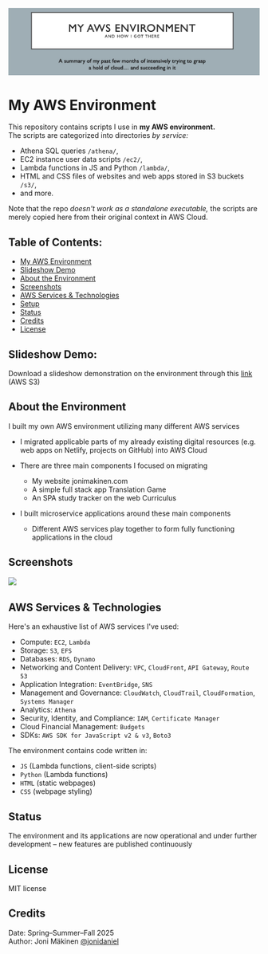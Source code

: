 ![Front image](/imgs/front-image.jpg?raw=true)

# My AWS Environment

This repository contains scripts I use in **my AWS environment.**\
The scripts are categorized into directories _by service:_

- Athena SQL queries `/athena/`,
- EC2 instance user data scripts `/ec2/`,
- Lambda functions in JS and Python `/lambda/`,
- HTML and CSS files of websites and web apps stored in S3 buckets `/s3/`,
- and more.

Note that the repo _doesn't work as a standalone executable,_ the scripts are merely copied here from their original context in AWS Cloud.

## Table of Contents:

- [My AWS Environment](#my-aws-environment)
- [Slideshow Demo](#slideshow-demo)
- [About the Environment](#about-the-environment)
- [Screenshots](#screenshots)
- [AWS Services & Technologies](#aws-services-&-technologies)
- [Setup](#setup)
- [Status](#status)
- [Credits](#credits)
- [License](#license)

## Slideshow Demo:

Download a slideshow demonstration on the environment through this [link](https://my-aws-environment.s3.eu-north-1.amazonaws.com/my-aws-environment.pptx) (AWS S3)

## About the Environment

I built my own AWS environment utilizing many different AWS services

  - I migrated applicable parts of my already existing digital resources (e.g. web apps on Netlify, projects on GitHub) into AWS Cloud
  - There are three main components I focused on migrating

    - My website jonimakinen.com
    - A simple full stack app Translation Game
    - An SPA study tracker on the web Curriculus

  - I built microservice applications around these main components

    - Different AWS services play together to form fully functioning applications in the cloud

## Screenshots

![](screenshots/ss01.png?raw=true)

## AWS Services & Technologies

Here's an exhaustive list of AWS services I've used:

- Compute: `EC2`, `Lambda`
- Storage: `S3`, `EFS`
- Databases: `RDS`, `Dynamo`
- Networking and Content Delivery: `VPC`, `CloudFront`, `API Gateway`, `Route 53`
- Application Integration: `EventBridge`, `SNS`
- Management and Governance: `CloudWatch`, `CloudTrail`, `CloudFormation`, `Systems Manager`
- Analytics: `Athena`
- Security, Identity, and Compliance: `IAM`, `Certificate Manager`
- Cloud Financial Management: `Budgets`
- SDKs: `AWS SDK for JavaScript v2 & v3`, `Boto3`

The environment contains code written in:

- `JS` (Lambda functions, client-side scripts)
- `Python` (Lambda functions)
- `HTML` (static webpages)
- `CSS` (webpage styling)

## Status

The environment and its applications are now operational and under further development – new features are published continuously

## License

MIT license

## Credits

Date: Spring–Summer–Fall 2025\
Author: Joni Mäkinen [@jonidaniel](https://github.com/jonidaniel)
